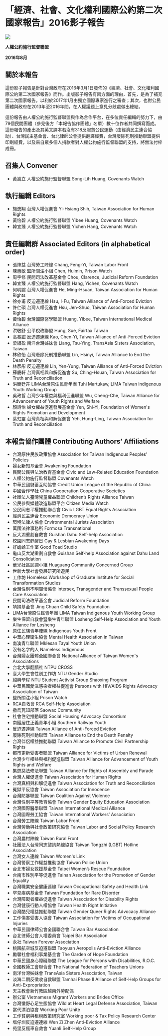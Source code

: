 # 「經濟、社會、文化權利國際公約第二次國家報告」2016影子報告

![](cover.jpg)

**人權公約施行監督聯盟**

**2016年8月**

## 關於本報告

這份影子報告是針對台灣政府在2016年3月1日發佈的《經濟、社會、文化權利國際公約第二次國家報告》而作。出版影子報告有兩方面的理由，首先，是為了補充第二次國家報告，以利於2017年1月由獨立國際專家進行之審查；其次，也對公民團體與政府在2013年至2016年間，在人權議題上意見分歧處做出總結。

這份報告由人權公約施行監督聯盟與作為合作平台，在多位責任編輯的努力下，由79個民間團體（參見後方「本報告協作團體」名單）數十位作者共同撰寫而成。這份報告的產出及其英文譯本若沒有318反服貿公民運動（由經濟民主連合協助）、台灣民主基金會、台北律師公會提供翻譯經費，台灣廢除死刑推動聯盟提供印刷經費，以及來自眾多個人捐款者對人權公約施行監督聯盟的支持，將無法付梓成冊。

## 召集人 Convener

* 黃嵩立 人權公約施行監督聯盟 Song-Lih Huang, Covenants Watch

## 執行編輯 Editors

* 施逸翔 台灣人權促進會 Yi-Hsiang Shih, Taiwan Association for Human Rights
* 黃怡碧 人權公約施行監督聯盟 Yibee Huang, Covenants Watch
* 韓宜臻 人權公約施行監督聯盟 Yichen Hang, Covenants Watch

## 責任編輯群 Associated Editors (in alphabetical order)

* 張烽益 台灣勞工陣線 Chang, Feng-Yi, Taiwan Labor Front
* 陳惠敏 監所關注小組 Chen, Huimin, Prison Watch
* 周宇修 民間司法改革基金會 Chou, Clarence, Judicial Reform Foundation
* 韓宜臻 人權公約施行監督聯盟 Hang, Yichen, Covenants Watch
* 何明諠 台灣人權促進會 He, Ming-Hsuan, Taiwan Association for Human Rights
* 徐亦甫 反迫遷連線 Hsu, I-Fu, Taiwan Alliance of Anti-Forced Eviction
* 許仁碩 台灣人權促進會 Hsu, Jen-Shuo, Taiwan Association for Human Rights
* 黃怡碧 台灣國際醫學聯盟 Huang, Yibee, Taiwan International Medical Alliance
* 洪敬舒 公平稅改聯盟 Hung, Sue, Fairtax Taiwan
* 高蓁誼 反迫遷連線 Kao, Chen-Yi, Taiwan Alliance of Anti-Forced Eviction
* 梁組盈 南洋台灣姊妹會 Liang, Tsu-Ying, TransAsia Sisters Association, Taiwan
* 林欣怡 台灣廢除死刑推動聯盟 Lin, Hsinyi, Taiwan Alliance to End the Death Penalty
* 林彥彤 反迫遷連線 Lin, Yen-Yung, Taiwan Alliance of Anti-Forced Eviction
* 蘇慶軒 台灣真相與和解促進會 Su, Ching-Hsuan, Taiwan Association for Truth and Reconciliation
* 洪簡廷卉 LIMA台灣原住民青年團 Tuhi Martukaw, LIMA Taiwan Indigenous Youth Working Group
* 吳政哲 台灣少年權益與福利促進聯盟 Wu, Cheng-Che, Taiwan Alliance for Advancement of Youth Rights and Welfare
* 顏詩怡 婦女權益促進發展基金會 Yen, Shi-Yi, Foundation of Women's Rights Promotion and Development
* 葉虹靈 台灣真相與和解促進會 Yeh, Hung-Ling, Taiwan Association for Truth and Reconciliation

## 本報告協作團體 Contributing Authors’ Affiliations

* 台灣原住民族政策協會 Association for Taiwan Indigenous Peoples' Policies
* 婦女新知基金會 Awakening Foundation
* 民間公民與法治教育基金會 Civic and Law-Related Education Foundation
* 人權公約施行監督聯盟 Covenants Watch
* 中華民國儲蓄互助協會 Credit Union League of the Republic of China
* 中國合作學社 China Cooperation Cooperative Societies
* 社團法人臺灣兒童權益聯盟 Children’s Rights Alliance Taiwan
* 公民參與媒體改造聯盟平台 Citizen Media Watch
* 公民同志平權推動聯合會 Civic LGBT Equal Rights Association
* 經濟民主連合 Economic Democracy Union
* 環境法律人協會 Environmental Jurists Association
* 萬國法律事務所 Formosa Transnational
* 反大湖重劃自救會 Guishan Dahu Self-help Association
* 校園同志甦醒日 Gay & Lesbian Awakening Days
* 好蟾蜍工作室 Good Toad Studio
* 龜山反大湖重劃自救會 Guishan Self-help Association against Dahu Land Consolidation
* 華光社區訪調小組 Huaguang Community Concerned Group
* 世新大學社會發展研究所遊民
* 工作坊 Homeless Workshop of Graduate Institute for Social Transformation Studies
* 台灣性別不明關懷協會 Intersex, Transgender and Transsexual People Care Association
* 民間司法改革基金會 Judicial Reform Foundation
* 靖娟基金會 Jing Chuan Child Safety Foundation
* LIMA台灣原住民青年團 LIMA Taiwan Indigenous Youth Working Group
* 樂生保留自救會暨樂生青年聯盟 Losheng Self-Help Association and Youth Alliance for Losheng
* 原住民族青年陣線 Indigenous Youth Front
* 中華心理衛生協會 Mental Health Association in Taiwan
* 南澳青年聯盟 Mklesan Tayal Youth Union
* 沒有名字的人 Nameless Indigenous
* 台灣婦女團體全國聯合會 National Alliance of Taiwan Women's Associations
* 台北大學翻牆社 NTPU CROSS
* 臺大學生會性別工作坊 NTU Gender Studio
* 紹興學程 NTU Student Activist Group Shaoxing Program
* 中華民國愛滋感染者權益促進會 Persons with HIV/AIDS Rights Advocacy Association of Taiwan
* 監所關注小組 Prison Watch
* RCA自救會 RCA Self-Help Association
* 撒烏瓦知部落 Saowac Community
* 社會住宅推動聯盟 Social Housing Advocacy Consortium
* 南鐵居住正義青年小組 Southern Railway Youth
* 反迫遷連線 Taiwan Alliance of Anti-Forced Eviction
* 廢除死刑推動聯盟 Taiwan Alliance to End the Death Penalty
* 台灣伴侶權益推動聯盟 Taiwan Alliance to Promote Civil Partnership Rights
* 都市更新受害者聯盟 Taiwan Alliance for Victims of Urban Renewal
* 台灣少年權益與福利促進聯盟 Taiwan Alliance for Advancement of Youth Rights and Welfare
* 集遊惡法修法聯盟 Taiwan Alliance for Rights of Assembly and Parade
* 台灣人權促進會 Taiwan Association for Human Rights
* 台灣真相與和解促進會 Taiwan Association for Truth and Reconciliation
* 冤獄平反協會 Taiwan Association for Innocence
* 台灣防暴聯盟 Taiwan Coalition Against Violence
* 台灣性別平等教育協會 Taiwan Gender Equity Education Association
* 台灣國際醫學聯盟 Taiwan International Medical Alliance
* 台灣國際勞工協會 Taiwan International Workers’ Association
* 台灣勞工陣線 Taiwan Labor Front
* 台灣勞動與社會政策研究協會 Taiwan Labor and Social Policy Research Association
* 台灣農村陣線 Taiwan Rural Front
* 社團法人台灣同志諮詢熱線協會 Taiwan Tongzhi (LGBT) Hotline Association
* 台灣女人連線 Taiwan Women's Link
* 台灣警察工作權益推動協會 Taiwan Police Union
* 台北市婦女救援基金會 Taipei Women’s Rescue Foundation
* 台南市性別平等促進會 Tainan Association for the Promotion of Gender Equality
* 台灣職業安全健康連線 Taiwan Occupational Safety and Health Link
* 罕見疾病基金會 Taiwan Foundation for Rare Disorder
* 台灣障礙者權益促進會 Taiwan Association for Disability Rights
* 台灣健康行動人權協會 Taiwan Health Right Initiative
* 台灣酷兒權益推動聯盟 Taiwan Gender Queer Rights Advocacy Alliance
* 工作傷害受害人協會 Taiwan Association for Victims of Occupational Injuries
* 中華民國律師公會全國聯合會 Taiwan Bar Association
* 台北律師公會人權委員會 Taipei Bar Association
* 永社 Taiwan Forever Association
* 桃園航空城反迫遷聯盟 Taoyuan Aeropolis Anti-Eviction Alliance
* 勵馨社會福利事業基金會 The Garden of Hope Foundation
* 中華民國身心障礙聯盟 The League for Persons with Disabilities, R.O.C.
* 全國教師工會聯合會 The National Federation of Teachers Unions
* 南洋台灣姊妹會 TransAsia Sisters Association, Taiwan
* 淡海二期反徵收自救聯盟 Tamhai Phase II Alliance of Self-Help Groups for Anti-Expropriation
* 天主教會新竹教區越南外勞配偶
* 辦公室 Vietnamese Migrant Workers and Brides Office
* 台灣蠻野心足生態協會 Wild at Heart Legal Defense Association, Taiwan
* 當代漂泊協會 Working Poor Unite
* 工作貧窮與租稅政策研究室 Working poor & Tax Policy Research Center
* 塭仔圳反迫遷連線 Wen Zi Zhen Anti-Eviction Alliance
* 苑里反瘋車自救會 Yuanli Self-Help Group
 